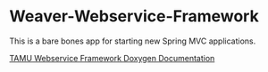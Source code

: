 # Weaver-Webservice-Framework
This is a bare bones app for starting new Spring MVC applications.

<a href="http://tamulib.github.io/Weaver-Webservice-Framework/docs/html/index.html">TAMU Webservice Framework Doxygen Documentation</a>

